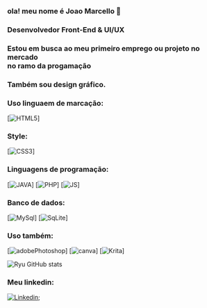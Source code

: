  ### ola! meu nome é Joao Marcello  👋 <p>

### Desenvolvedor Front-End & UI/UX
### Estou em busca ao meu primeiro emprego ou projeto no mercado<br> no ramo da progamação
### Também sou design gráfico.
### Uso linguaem de marcação:
 [![HTML5](https://img.shields.io/badge/HTML5-E34F26?style=for-the-badge&logo=html5&logoColor=white)]

 ### Style:

 [![CSS3](https://img.shields.io/badge/CSS3-1572B6?style=for-the-badge&logo=css3&logoColor=white)]

 ### Linguagens de programação:
[![JAVA](https://img.shields.io/badge/Java-ED8B00?style=for-the-badge&logo=openjdk&logoColor=white)]   [![PHP](https://img.shields.io/badge/PHP-777BB4?style=for-the-badge&logo=php&logoColor=white)]  [![JS](https://img.shields.io/badge/JavaScript-F7DF1E?style=for-the-badge&logo=javascript&logoColor=black)] 


### Banco de dados:

 [![MySql](https://img.shields.io/badge/MySQL-00000F?style=for-the-badge&logo=mysql&logoColor=white)]   [![SqLite](https://img.shields.io/badge/SQLite-07405E?style=for-the-badge&logo=sqlite&logoColor=white)]



 ### Uso também:

 [![adobePhotoshop](https://img.shields.io/badge/Adobe%20Photoshop-31A8FF?style=for-the-badge&logo=Adobe%20Photoshop&logoColor=black)]  [![canva](https://img.shields.io/badge/Canva-%2300C4CC.svg?&style=for-the-badge&logo=Canva&logoColor=white)]  [![Krita](https://img.shields.io/badge/Krita-203759?style=for-the-badge&logo=krita&logoColor=EEF37B)] 


![Ryu GitHub stats](https://github-readme-stats.vercel.app/api?username=Ryuzz9&show_icons=true&theme=onedark) 

<p>

### Meu linkedin:

[![Linkedin](https://img.shields.io/badge/LinkedIn-0077B5?style=for-the-badge&logo=linkedin&logoColor=white)](https://www.linkedin.com/in/jo%C3%A3o-marcello-aguilar-souza-53723a20b/);







